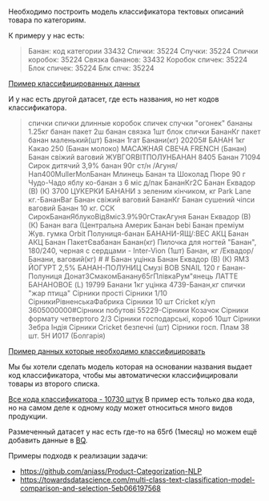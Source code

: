 Необходимо построить модель классификатора тектовых описаний товара по категориям.

К примеру у нас есть:

> Банан: код категории 33432
> Спички: 35224
> Спучки: 35224
> Спички коробок: 35224
> Связка бананов: 33432
> Коробок спичек: 35224
> Блок спичек: 35224
> Блк спчк: 35224

[Пример классифицированных данных](https://mm.nodeart.app/files/uz7qficz4bfx5byt935jjr515w/public?h=pTeTbe49jtUf0lv6TaXJqxqla4Zjbu7PZJbh-7g-jxo)

И у нас есть другой датасет, где есть названия, но нет кодов классификатора.

> спички
> спички длинные
> коробок спичек
> спучки "огонек"
> бананы 1.25кг
> банан пакет 2ш
> банан связка 1шт
> блок спички
> БананКг
> пакет банан маленький(шт)
> Банан 1гат
> Банани(кг)
> 20205# БАНАН 1кг
> Какао 250 (Банан молоко)
> МАСАЖНАЯ СВЕЧА FRENCH (Банан)
> Банан свіжий ваговий
> ЖУВГORBITПОЛУНБАНАН
> 8405 Банан
> 71094 Сирок дитячий 3,9% банан 90г ст/н /Агуня/
> Нап400MullerМолБанан
> Млинець Банан та Шоколад
> Пюpе 90 г Чудо-Чадо яблу ко-банан з 6 міс д/пак
> БананКг2С
> Банан Еквадор (В) (К)
> 3700 ЦУКЕРКИ БАНАНИ з зеленим кiнчиком, кг Park Lane
> кг.-БананВаг
> Банан свіжий ваговий
> БананКг
> Банан сушений чiпси ваговий
> Банан 10 кг. ССК
> СирокБананЯблукоВiд8мiс3.9%90гСтакАгуня
> Банан Еквадор (В) (К)
> Банан вага (Центральна Америк
> Банан bebi
> Банан преміум
> Жув. гумка Orbit Полуниця-банан
> БАНАНИ-ЯЩ/:ВЕС
> АКЦ Банан
> АКЦ Банан
> ПакетЄвабанан
> Банан(кг)
> Пилочка для ногтей "Банан", 180/240, черная с сердцами - Inter-Vion (1шт)
> Банан, кг /Еквадор/
> Банани, ваговий(кг) # #
> Банан уцінка
> Банан Еквадор (В) (К)
> ЯМЗ ЙОГУРТ 2,5% БАНАН-ПОЛУНИЦ
> Смузi BOB SNAIL 120 г Банан-Полуниця
> ДонатЗСмакомБанану65гПлiвкаРум"янець
> ЛАТТЕ БАНАНОВОЕ (L)
> 19799 Банани 1кг уцiнка
> 4739-Банан,кг
> спички "жар птица"
> Сiрники простi
> Сiрники 1/10
> СiрникиРiвненськаФабрика
> Сiрники 10 шт Cricket к/уп
> 3605000000#Сiрники побутовi
> 55229-Сiрники Козачок
> Сiрники формату четвертого 2/3
> Сiрники господарськi, короб 10шт
> Сiрники Зебра Iндiя
> Сiрники Cricket безпечнi (шт)
> Сiрники госп. Плам 38 шт. 5Н И017 (Болгарiя)

[Пример данных которые необходимо классифицировать](https://mm.nodeart.app/files/mecoz83trpgotcghec17y3ptec/public?h=ITEQiebXaYY9DOLuEIWm58bzPc7-lZMzDKAfEN-qNDI)

Мы бы хотели сделать модель которая на основании названия выдает код классификатора, чтобы мы автоматически классифицировали товары из второго списка.

[Все кода классификатора - 10730 штук](https://mm.nodeart.app/files/jun4pbobibft8xkhbhehttuk1r/public?h=j6mglL8ViRLhw5sJJJB6YAWY9w1q5vIfGW9-XJOzMtU) В пример есть только два кода, но на самом деле к одному коду может относиться много видов продукции.

Размеченный датасет у нас есть где-то на 65гб (1месяц) но можем ещё добавить данные в [BQ](https://console.cloud.google.com/bigquery). 

Примеры подходв к реализации задачи: 
- https://github.com/aniass/Product-Categorization-NLP
- https://towardsdatascience.com/multi-class-text-classification-model-comparison-and-selection-5eb066197568
